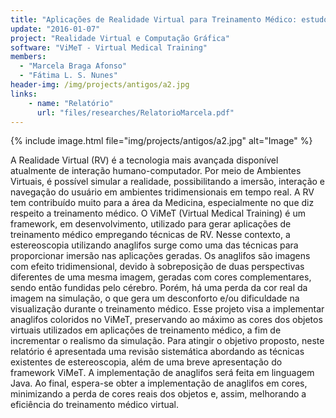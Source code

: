 ```yaml
---
title: "Aplicações de Realidade Virtual para Treinamento Médico: estudo comparativo de Técnicas de visualização"
update: "2016-01-07"
project: "Realidade Virtual e Computação Gráfica"
software: "ViMeT - Virtual Medical Training"
members:
  - "Marcela Braga Afonso"
  - "Fátima L. S. Nunes"
header-img: /img/projects/antigos/a2.jpg
links:
    - name: "Relatório"
      url: "files/researches/RelatorioMarcela.pdf"
---
```


{% include image.html file="img/projects/antigos/a2.jpg" alt="Image" %}

A Realidade Virtual (RV) é a tecnologia mais avançada disponível atualmente de interação humano-computador. Por meio de Ambientes Virtuais, é possível simular a realidade, possibilitando a imersão, interação e navegação do usuário em ambientes tridimensionais em tempo real. A RV tem contribuído muito para a área da Medicina, especialmente no que diz respeito a treinamento médico. O ViMeT (Virtual Medical Training) é um framework, em desenvolvimento, utilizado para gerar aplicações de treinamento médico empregando técnicas de RV. Nesse contexto, a estereoscopia utilizando anaglifos surge como uma das técnicas para proporcionar imersão nas aplicações geradas. Os anaglifos são imagens com efeito tridimensional, devido à sobreposição de duas perspectivas diferentes de uma mesma imagem, geradas com cores complementares, sendo então fundidas pelo cérebro. Porém, há uma perda da cor real da imagem na simulação, o que gera um desconforto e/ou dificuldade na visualização durante o treinamento médico. Esse projeto visa a implementar anaglifos coloridos no ViMeT, preservando ao máximo as cores dos objetos virtuais utilizados em aplicações de treinamento médico, a fim de incrementar o realismo da simulação. Para atingir o objetivo proposto, neste relatório é apresentada uma revisão sistemática abordando as técnicas existentes de estereoscopia, além de uma breve apresentação do framework ViMeT. A implementação de anaglifos será feita em linguagem Java. Ao final, espera-se obter a implementação de anaglifos em cores, minimizando a perda de cores reais dos objetos e, assim, melhorando a eficiência do treinamento médico virtual.
